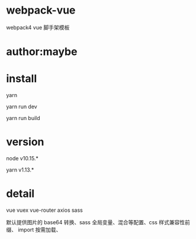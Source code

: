 # webpack-vue

webpack4 vue 脚手架模板

<h1>author:maybe</h1>

# install

yarn

yarn run dev

yarn run build

# version

node v10.15.\*

yarn v1.13.\*

# detail

vue
vuex
vue-router
axios
sass

默认提供图片的 base64 转换、sass 全局变量、混合等配置、css 样式兼容性前缀、
import 按需加载、
